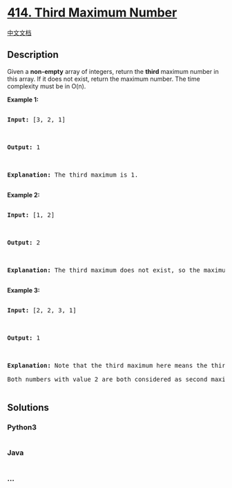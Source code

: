 # [414. Third Maximum Number](https://leetcode.com/problems/third-maximum-number)

[中文文档](/solution/0400-0499/0414.Third%20Maximum%20Number/README.md)

## Description
<p>Given a <b>non-empty</b> array of integers, return the <b>third</b> maximum number in this array. If it does not exist, return the maximum number. The time complexity must be in O(n).</p>



<p><b>Example 1:</b><br />

<pre>

<b>Input:</b> [3, 2, 1]



<b>Output:</b> 1



<b>Explanation:</b> The third maximum is 1.

</pre>

</p>



<p><b>Example 2:</b><br />

<pre>

<b>Input:</b> [1, 2]



<b>Output:</b> 2



<b>Explanation:</b> The third maximum does not exist, so the maximum (2) is returned instead.

</pre>

</p>



<p><b>Example 3:</b><br />

<pre>

<b>Input:</b> [2, 2, 3, 1]



<b>Output:</b> 1



<b>Explanation:</b> Note that the third maximum here means the third maximum distinct number.

Both numbers with value 2 are both considered as second maximum.

</pre>

</p>


## Solutions


<!-- tabs:start -->

### **Python3**

```python

```

### **Java**

```java

```

### **...**
```

```

<!-- tabs:end -->